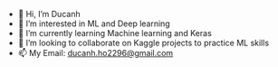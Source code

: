 - 👋 Hi, I’m Ducanh
- 👀 I’m interested in ML and Deep learning
- 🌱 I’m currently learning Machine learning and Keras
- 💞️ I’m looking to collaborate on Kaggle projects to practice ML skills
- 📫 My Email: ducanh.ho2296@gmail.com

<!---
ducanhho2296/ducanhho2296 is a ✨ special ✨ repository because its `README.md` (this file) appears on your GitHub profile.
You can click the Preview link to take a look at your changes.
--->
